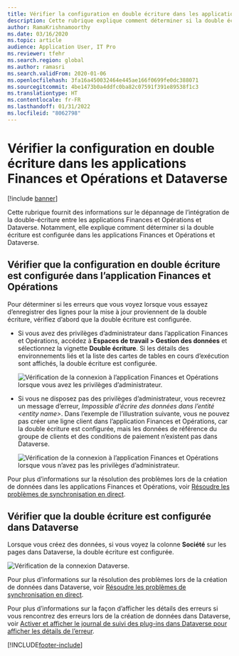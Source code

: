 ```yaml
---
title: Vérifier la configuration en double écriture dans les applications Finances et Opérations et Dataverse
description: Cette rubrique explique comment déterminer si la double écriture est configurée dans les applications Finances et Opérations et Dataverse.
author: RamaKrishnamoorthy
ms.date: 03/16/2020
ms.topic: article
audience: Application User, IT Pro
ms.reviewer: tfehr
ms.search.region: global
ms.author: ramasri
ms.search.validFrom: 2020-01-06
ms.openlocfilehash: 3fa16a450032464e445ae166f0699fe0dc388071
ms.sourcegitcommit: 4be1473b0a4ddfc0ba82c07591f391e89538f1c3
ms.translationtype: HT
ms.contentlocale: fr-FR
ms.lasthandoff: 01/31/2022
ms.locfileid: "8062798"
---
```

# <a name="verify-dual-write-configuration-in-finance-and-operations-apps-and-dataverse"></a>Vérifier la configuration en double écriture dans les applications Finances et Opérations et Dataverse

[!include [banner](../../includes/banner.md)]





Cette rubrique fournit des informations sur le dépannage de l’intégration de la double-écriture entre les applications Finances et Opérations et Dataverse. Notamment, elle explique comment déterminer si la double écriture est configurée dans les applications Finances et Opérations et Dataverse.

## <a name="verify-that-dual-write-is-configured-in-a-finance-and-operations-app"></a>Vérifier que la configuration en double écriture est configurée dans l’application Finances et Opérations

Pour déterminer si les erreurs que vous voyez lorsque vous essayez d’enregistrer des lignes pour la mise à jour proviennent de la double écriture, vérifiez d’abord que la double écriture est configurée.

+ Si vous avez des privilèges d’administrateur dans l’application Finances et Opérations, accédez à **Espaces de travail \> Gestion des données** et sélectionnez la vignette **Double écriture**. Si les détails des environnements liés et la liste des cartes de tables en cours d’exécution sont affichés, la double écriture est configurée.

    ![Vérification de la connexion à l’application Finances et Opérations lorsque vous avez les privilèges d’administrateur.](media/verify_fin_ops_1.png)

+ Si vous ne disposez pas des privilèges d’administrateur, vous recevrez un message d’erreur, *Impossible d’écrire des données dans l’entité \<entity name\>*. Dans l’exemple de l’illustration suivante, vous ne pouvez pas créer une ligne client dans l’application Finances et Opérations, car la double écriture est configurée, mais les données de référence du groupe de clients et des conditions de paiement n’existent pas dans Dataverse.

    ![Vérification de la connexion à l’application Finances et Opérations lorsque vous n’avez pas les privilèges d’administrateur.](media/verify_fin_ops_2.png)

Pour plus d’informations sur la résolution des problèmes lors de la création de données dans les applications Finances et Opérations, voir [Résoudre les problèmes de synchronisation en direct](dual-write-troubleshooting-live-sync.md).

## <a name="verify-that-dual-write-is-configured-in-dataverse"></a>Vérifier que la double écriture est configurée dans Dataverse

Lorsque vous créez des données, si vous voyez la colonne **Société** sur les pages dans Dataverse, la double écriture est configurée.

![Vérification de la connexion Dataverse.](media/verify_cds.png)

Pour plus d’informations sur la résolution des problèmes lors de la création de données dans Dataverse, voir [Résoudre les problèmes de synchronisation en direct](dual-write-troubleshooting-live-sync.md).

Pour plus d’informations sur la façon d’afficher les détails des erreurs si vous rencontrez des erreurs lors de la création de données dans Dataverse, voir [Activer et afficher le journal de suivi des plug-ins dans Dataverse pour afficher les détails de l’erreur](dual-write-troubleshooting.md#enable-view-trace).


[!INCLUDE[footer-include](../../../../includes/footer-banner.md)]